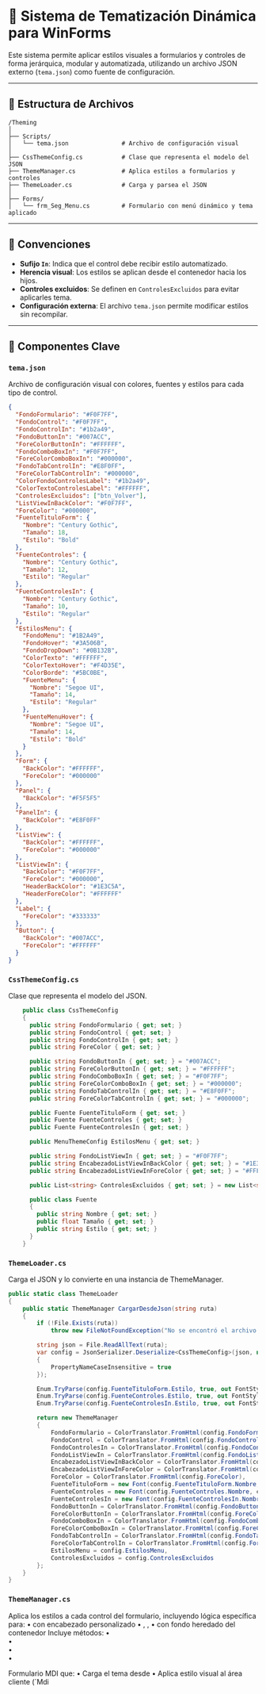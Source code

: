 # 🎨 Sistema de Tematización Dinámica para WinForms

Este sistema permite aplicar estilos visuales a formularios y controles de forma jerárquica, modular y automatizada, utilizando un archivo JSON externo (`tema.json`) como fuente de configuración.

---

## 📁 Estructura de Archivos
    /Theming
    │
    ├── Scripts/
    │   └── tema.json               # Archivo de configuración visual
    │
    ├── CssThemeConfig.cs           # Clase que representa el modelo del JSON
    ├── ThemeManager.cs             # Aplica estilos a formularios y controles
    ├── ThemeLoader.cs              # Carga y parsea el JSON
    │
    ├── Forms/
    │   └── frm_Seg_Menu.cs         # Formulario con menú dinámico y tema aplicado

---

## 🧠 Convenciones

- **Sufijo `In`**: Indica que el control debe recibir estilo automatizado.
- **Herencia visual**: Los estilos se aplican desde el contenedor hacia los hijos.
- **Controles excluidos**: Se definen en `ControlesExcluidos` para evitar aplicarles tema.
- **Configuración externa**: El archivo `tema.json` permite modificar estilos sin recompilar.

---

## 🧩 Componentes Clave

### `tema.json`

  Archivo de configuración visual con colores, fuentes y estilos para cada tipo de control.

```json
{
  "FondoFormulario": "#F0F7FF",
  "FondoControl": "#F0F7FF",
  "FondoControlIn": "#1b2a49",
  "FondoButtonIn": "#007ACC",
  "ForeColorButtonIn": "#FFFFFF",
  "FondoComboBoxIn": "#F0F7FF",
  "ForeColorComboBoxIn": "#000000",
  "FondoTabControlIn": "#E8F0FF",
  "ForeColorTabControlIn": "#000000",
  "ColorFondoControlesLabel": "#1b2a49",
  "ColorTextoControlesLabel": "#FFFFFF",
  "ControlesExcluidos": ["btn_Volver"],
  "ListViewInBackColor": "#F0F7FF",
  "ForeColor": "#000000",
  "FuenteTituloForm": {
    "Nombre": "Century Gothic",
    "Tamaño": 18,
    "Estilo": "Bold"
  },
  "FuenteControles": {
    "Nombre": "Century Gothic",
    "Tamaño": 12,
    "Estilo": "Regular"
  },
  "FuenteControlesIn": {
    "Nombre": "Century Gothic",
    "Tamaño": 10,
    "Estilo": "Regular"
  },
  "EstilosMenu": {
    "FondoMenu": "#1B2A49",
    "FondoHover": "#3A506B",
    "FondoDropDown": "#0B132B",
    "ColorTexto": "#FFFFFF",
    "ColorTextoHover": "#F4D35E",
    "ColorBorde": "#5BC0BE",
    "FuenteMenu": {
      "Nombre": "Segoe UI",
      "Tamaño": 14,
      "Estilo": "Regular"
    },
    "FuenteMenuHover": {
      "Nombre": "Segoe UI",
      "Tamaño": 14,
      "Estilo": "Bold"
    }
  },
  "Form": {
    "BackColor": "#FFFFFF",
    "ForeColor": "#000000"
  },
  "Panel": {
    "BackColor": "#F5F5F5"
  },
  "PanelIn": {
    "BackColor": "#E8F0FF"
  },
  "ListView": {
    "BackColor": "#FFFFFF",
    "ForeColor": "#000000"
  },
  "ListViewIn": {
    "BackColor": "#F0F7FF",
    "ForeColor": "#000000",
    "HeaderBackColor": "#1E3C5A",
    "HeaderForeColor": "#FFFFFF"
  },
  "Label": {
    "ForeColor": "#333333"
  },
  "Button": {
    "BackColor": "#007ACC",
    "ForeColor": "#FFFFFF"
  }
}
```


### `CssThemeConfig.cs`
Clase que representa el modelo del JSON.
    
```csharp
    public class CssThemeConfig
    {
      public string FondoFormulario { get; set; }
      public string FondoControl { get; set; }
      public string FondoControlIn { get; set; }
      public string ForeColor { get; set; }

      public string FondoButtonIn { get; set; } = "#007ACC";
      public string ForeColorButtonIn { get; set; } = "#FFFFFF";
      public string FondoComboBoxIn { get; set; } = "#F0F7FF";
      public string ForeColorComboBoxIn { get; set; } = "#000000";
      public string FondoTabControlIn { get; set; } = "#E8F0FF";
      public string ForeColorTabControlIn { get; set; } = "#000000";

      public Fuente FuenteTituloForm { get; set; }
      public Fuente FuenteControles { get; set; }
      public Fuente FuenteControlesIn { get; set; }

      public MenuThemeConfig EstilosMenu { get; set; }

      public string FondoListViewIn { get; set; } = "#F0F7FF";
      public string EncabezadoListViewInBackColor { get; set; } = "#1E3C5A";
      public string EncabezadoListViewInForeColor { get; set; } = "#FFFFFF";

      public List<string> ControlesExcluidos { get; set; } = new List<string>();

      public class Fuente
      {
        public string Nombre { get; set; }
        public float Tamaño { get; set; }
        public string Estilo { get; set; }
      }
    }
```

### `ThemeLoader.cs`
Carga el JSON y lo convierte en una instancia de ThemeManager.
```csharp
public static class ThemeLoader
{
    public static ThemeManager CargarDesdeJson(string ruta)
    {
        if (!File.Exists(ruta))
            throw new FileNotFoundException("No se encontró el archivo de tema.", ruta);

        string json = File.ReadAllText(ruta);
        var config = JsonSerializer.Deserialize<CssThemeConfig>(json, new JsonSerializerOptions
        {
            PropertyNameCaseInsensitive = true
        });

        Enum.TryParse(config.FuenteTituloForm.Estilo, true, out FontStyle estiloTitulo);
        Enum.TryParse(config.FuenteControles.Estilo, true, out FontStyle estiloControles);
        Enum.TryParse(config.FuenteControlesIn.Estilo, true, out FontStyle estiloControlesIn);

        return new ThemeManager
        {
            FondoFormulario = ColorTranslator.FromHtml(config.FondoFormulario),
            FondoControl = ColorTranslator.FromHtml(config.FondoControl),
            FondoControlesIn = ColorTranslator.FromHtml(config.FondoControlIn),
            FondoListViewIn = ColorTranslator.FromHtml(config.FondoListViewIn),
            EncabezadoListViewInBackColor = ColorTranslator.FromHtml(config.EncabezadoListViewInBackColor),
            EncabezadoListViewInForeColor = ColorTranslator.FromHtml(config.EncabezadoListViewInForeColor),
            ForeColor = ColorTranslator.FromHtml(config.ForeColor),
            FuenteTituloForm = new Font(config.FuenteTituloForm.Nombre, config.FuenteTituloForm.Tamaño, estiloTitulo),
            FuenteControles = new Font(config.FuenteControles.Nombre, config.FuenteControles.Tamaño, estiloControles),
            FuenteControlesIn = new Font(config.FuenteControlesIn.Nombre, config.FuenteControlesIn.Tamaño, estiloControlesIn),
            FondoButtonIn = ColorTranslator.FromHtml(config.FondoButtonIn),
            ForeColorButtonIn = ColorTranslator.FromHtml(config.ForeColorButtonIn),
            FondoComboBoxIn = ColorTranslator.FromHtml(config.FondoComboBoxIn),
            ForeColorComboBoxIn = ColorTranslator.FromHtml(config.ForeColorComboBoxIn),
            FondoTabControlIn = ColorTranslator.FromHtml(config.FondoTabControlIn),
            ForeColorTabControlIn = ColorTranslator.FromHtml(config.ForeColorTabControlIn),
            EstilosMenu = config.EstilosMenu,
            ControlesExcluidos = config.ControlesExcluidos
        };
    }
}
```

### `ThemeManager.cs`
Aplica los estilos a cada control del formulario, incluyendo lógica específica para:
• 	 con encabezado personalizado
• 	, , 
• 	 con fondo heredado del contenedor
Incluye métodos:
• 	
• 	
• 	
• 	


Formulario MDI que:
• 	Carga el tema desde 
• 	Aplica estilo visual al área cliente (`Mdi
